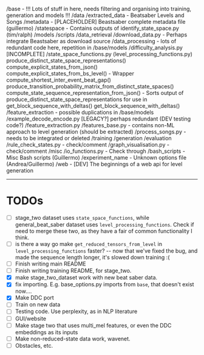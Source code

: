 /base - !!! Lots of stuff in here, needs filtering and organising into training, generation and models !!!
/data
	/extracted_data - Beatsaber Levels and Songs
	/metadata - [PLACEHOLDER] Beastsaber complete metadata file (guillermo)
	/statespace - Contains outputs of identify_state_space.py (tim/ralph)
/models
/scripts
	/data_retrieval
		/download_data.py - Perhaps integrate Beastsaber as download source
	/data_processing - lots of redundant code here, repetition in /base/models
		/difficulty_analysis.py [INCOMPLETE]
		/state_space_functions.py (level_processing_functions.py)
			produce_distinct_state_space_representations()
			compute_explicit_states_from_json()
			compute_explicit_states_from_bs_level() - Wrapper
			compute_shortest_inter_event_beat_gap()
			produce_transition_probability_matrix_from_distinct_state_spaces()
			compute_state_sequence_representation_from_json() - Sorts output of produce_distinct_state_space_representations for use in get_block_sequence_with_deltas()
			get_block_sequence_with_deltas()
	/feature_extraction - possible duplications in /base/models
		/example_decode_encode.py [LEGACY?] perhaps redundant (DEV testing code?)
		/feature_extraction.py
		/features_base.py - contains non-ML approach to level generation (should be extracted)
		/process_songs.py - needs to be integrated or deleted
	/training
	/generation
	/evaluation
		/rule_check_states.py - check/comment
		/graph_visualisation.py - check/comment
	/misc
	    /io_functions.py - Check through
		/bash_scripts - Misc Bash scripts (Guillermo)
		/experiment_name - Unknown options file (Andrea/Guillermo)
/web - [DEV] The beginnings of a web api for level generation

---

# TODOs

- [ ] stage_two dataset uses `state_space_functions`, while general_beat_saber dataset uses `level_processing_functions`. Check if need to merge these two, as they have a fair of common functionality I think.
- [ ] is there a way go make `get_reduced_tensors_from_level` in `level_processing_functions` faster? -- now that we've fixed the bug, and made the sequence length longer, it's slowed down training :(
- [ ] Finish writing main README
- [ ] Finish writing training README, for stage_two.
- [x] make stage_two_dataset work with new beat saber data.
- [x] fix importing. E.g. base_options.py imports from `base`, that doesn't exist now....
- [x] Make DDC port
- [ ] Train on new data
- [ ] Testing code. Use perplexity, as in NLP literature
- [ ] GUI/website
- [ ] Make stage two that uses multi_mel features, or even the DDC embeddings as its inputs
- [ ] Make non-reduced-state data work, wavenet.
- [ ] Obstacles, etc.

